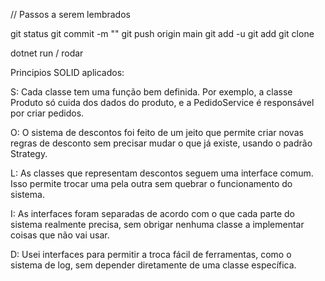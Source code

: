 // Passos a serem lembrados

git status 
git commit -m ""
git push origin main
git add -u
git add
git clone 

dotnet run / rodar

Principios SOLID aplicados:

S: Cada classe tem uma função bem definida. Por exemplo, a classe Produto só cuida dos dados do produto, e a PedidoService é responsável por criar pedidos.

O: O sistema de descontos foi feito de um jeito que permite criar novas regras de desconto sem precisar mudar o que já existe, usando o padrão Strategy.

L: As classes que representam descontos seguem uma interface comum. Isso permite trocar uma pela outra sem quebrar o funcionamento do sistema.

I: As interfaces foram separadas de acordo com o que cada parte do sistema realmente precisa, sem obrigar nenhuma classe a implementar coisas que não vai usar.

D: Usei interfaces para permitir a troca fácil de ferramentas, como o sistema de log, sem depender diretamente de uma classe específica.
